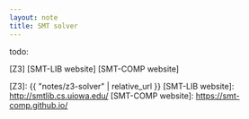 ```yaml
---
layout: note
title: SMT solver
---
```


todo:

[Z3]
[SMT-LIB website]
[SMT-COMP website]

[Z3]: {{ "notes/z3-solver" | relative_url }}
[SMT-LIB website]: http://smtlib.cs.uiowa.edu/
[SMT-COMP website]: https://smt-comp.github.io/
